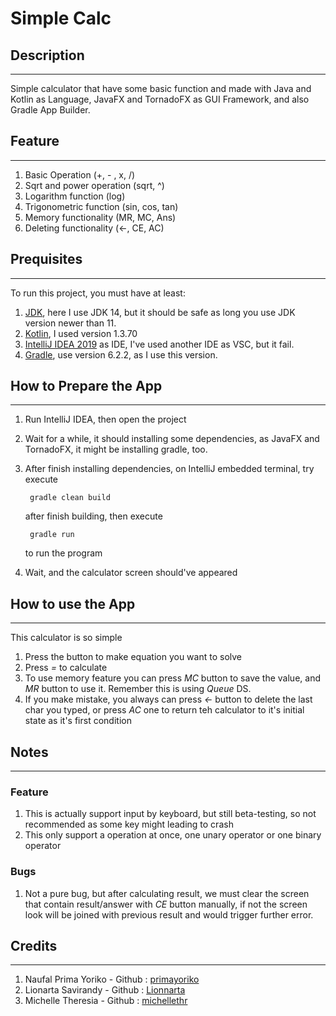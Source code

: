 # Simple Calc
## Description
--------
Simple calculator that have some basic function and made with 
Java and Kotlin as Language, JavaFX and  TornadoFX as GUI Framework, and also Gradle App Builder.

## Feature
----
1. Basic Operation (+, - , x, /)
2. Sqrt and power operation (sqrt, ^)
3. Logarithm function (log)
4. Trigonometric function (sin, cos, tan)
5. Memory functionality (MR, MC, Ans)
6. Deleting functionality (<-, CE, AC)

## Prequisites
---------
To run this project, you must have at least:
1. [JDK](https://www.oracle.com/java/technologies/javase-downloads.html), here I use JDK 14, but it should be safe as long you use JDK version newer than 11.
2. [Kotlin](https://kotlinlang.org), I used version 1.3.70
3. [IntelliJ IDEA 2019](https://www.jetbrains.com/idea/?gclid=Cj0KCQjwmdzzBRC7ARIsANdqRRlc5RSa7NIzgSmMytqGQUJAkUYnoe1xcd-v8rwb7sEq9YknABX4Pl8aAgaOEALw_wcB) as IDE, I've used another IDE as VSC, but it fail.
4. [Gradle](https://gradle.org/), use version 6.2.2, as I use this version. 

## How to Prepare the App
--------
1. Run IntelliJ IDEA, then open the project
2. Wait for a while, it should installing some dependencies, as JavaFX and TornadoFX, it might be installing gradle, too.
3. After finish installing dependencies, on IntelliJ embedded terminal, try execute

        gradle clean build
       
    after finish building, then execute
    
        gradle run
        
    to run the program
4. Wait, and the calculator screen should've appeared

## How to use the App
------
This calculator is so simple
1. Press the button to make equation you want to solve 
2. Press _=_ to calculate
3. To use memory feature you can press _MC_ button to save the value, and _MR_ button to use it. Remember this is using _Queue_ DS.
4. If you make mistake, you always can press _<-_ button to delete the last char you typed, or press _AC_ one to return teh calculator to it's initial state as it's first condition

## Notes
---------
### Feature
1. This is actually support input by keyboard, but still beta-testing, so not recommended as some key might leading to crash
2. This only support a operation at once, one unary operator or one binary operator

### Bugs
1. Not a pure bug, but after calculating result, we must clear the screen that contain result/answer with _CE_ button manually, if not the screen look will be joined with previous result and would trigger further error. 

## Credits
-----
1. Naufal Prima Yoriko - Github : [primayoriko](https://github.com/primayoriko)
2. Lionarta Savirandy - Github : [Lionnarta](https://github.com/Lionnarta)
3. Michelle Theresia - Github : [michellethr](https://github.com/michellethr)
